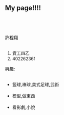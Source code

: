 <link href="https://fonts.googleapis.com/css?family=Lobster" rel="stylesheet" type="text/css">
<style>
  .black-text {
    color: white;
  }

  h2 {
    font-family: Lobster, Monospace;
  }

  p {
    font-size: 16px;
    font-family: Monospace;
  }
  .thick-green-border {
    border-color: green;
    border-width: 10px;
    border-style: solid;
    border-radius: 50%;
  }
.smaller-image {
    width: 10px;
  }
</style>

<div class="container-fluid">
  <h2 class="white-text">My page!!!!</h2>

  <img class="smaller-image" src="https://http://bit.ly/2nk8lzP">

  
  <p>許程翔</p>
  <ol>
    <li>資工四乙</li>
    <li>402262361</li>
  </ol>
<p>興趣:</p>
  <ul>
    <li>籃球,棒球,美式足球,武術</li>
    <li>模型,做東西</li>
    <li>看影劇,小說</li>
  </ul>
</div>
